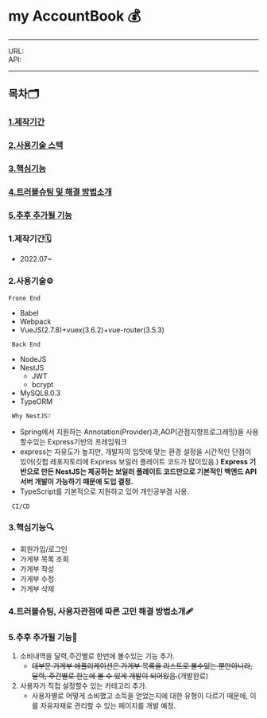 # my AccountBook 💰

---
URL:    
API:    

---
## 목차🗂
### [1.제작기간](https://github.com/awdsza/my-moneybook#1%EC%A0%9C%EC%9E%91%EA%B8%B0%EA%B0%84-1) 
### [2.사용기술 스택](https://github.com/awdsza/my-moneybook#2%EC%82%AC%EC%9A%A9%EA%B8%B0%EC%88%A0%EF%B8%8F)
### [3.핵심기능](https://github.com/awdsza/my-moneybook#3%ED%95%B5%EC%8B%AC%EA%B8%B0%EB%8A%A5-1)
### [4.트러블슈팅 및 해결 방법소개](https://github.com/awdsza/my-moneybook#4%ED%8A%B8%EB%9F%AC%EB%B8%94%EC%8A%88%ED%8C%85-%EC%82%AC%EC%9A%A9%EC%9E%90%EA%B4%80%EC%A0%90%EC%97%90-%EB%94%B0%EB%A5%B8-%EA%B3%A0%EB%AF%BC-%ED%95%B4%EA%B2%B0-%EB%B0%A9%EB%B2%95%EC%86%8C%EA%B0%9C)
### [5.추후 추가될 기능](https://github.com/awdsza/my-moneybook#5%EC%B6%94%ED%9B%84-%EC%B6%94%EA%B0%80%EB%90%A0-%EA%B8%B0%EB%8A%A5-1)
### 1.제작기간🗓
- 2022.07~
### 2.사용기술⚙️
```Frone End```
- Babel
- Webpack
- VueJS(2.7.8)+vuex(3.6.2)+vue-router(3.5.3)

``` Back End```
- NodeJS
- NestJS
    - JWT
    - bcrypt
- MySQL8.0.3
- TypeORM

``` Why NestJS❔```
- Spring에서 지원하는 Annotation(Provider)과,AOP(관점지향프로그래밍)을 사용할수있는 Express기반의 프레임워크
- express는 자유도가 높지만, 개발자의 입맛에 맞는 환경 설정을 시간적인 단점이 있어(깃헙 레포지토리에 Express 보일러 플레이트 코드가 많이있음.) **Express 기반으로 만든 NestJS는 제공하는 보일러 플레이트 코드만으로 기본적인 백엔드 API서버 개발이 가능하기 때문에 도입 결정.**
- TypeScript를 기본적으로 지원하고 있어 개인공부겸 사용.

``` CI/CD```

### 3.핵심기능🔍
- 회원가입/로그인
- 가게부 목록 조회
- 가게부 작성
- 가게부 수정
- 가게부 삭제
### 4.트러블슈팅, 사용자관점에 따른 고민 해결 방법소개🩹
### 5.추후 추가될 기능📝
1. 소비내역을 달력,주간별로 한번에 볼수있는 기능 추가.
   - ~~대부분 가게부 애플리케이션은 가게부 목록을 리스트로 볼수있는 뿐만아니라, 달력, 주간별로 한눈에 볼 수 있게 개발이 되어있음.~~(개발완료)
2. 사용자가 직접 설정할수 있는 카테고리 추가.
   - 사용자별로 어떻게 소비했고 소득을 얻었는지에 대한 유형이 다르기 때문에, 이를 자유자재로 관리할 수 있는 페이지를 개발 예정.
